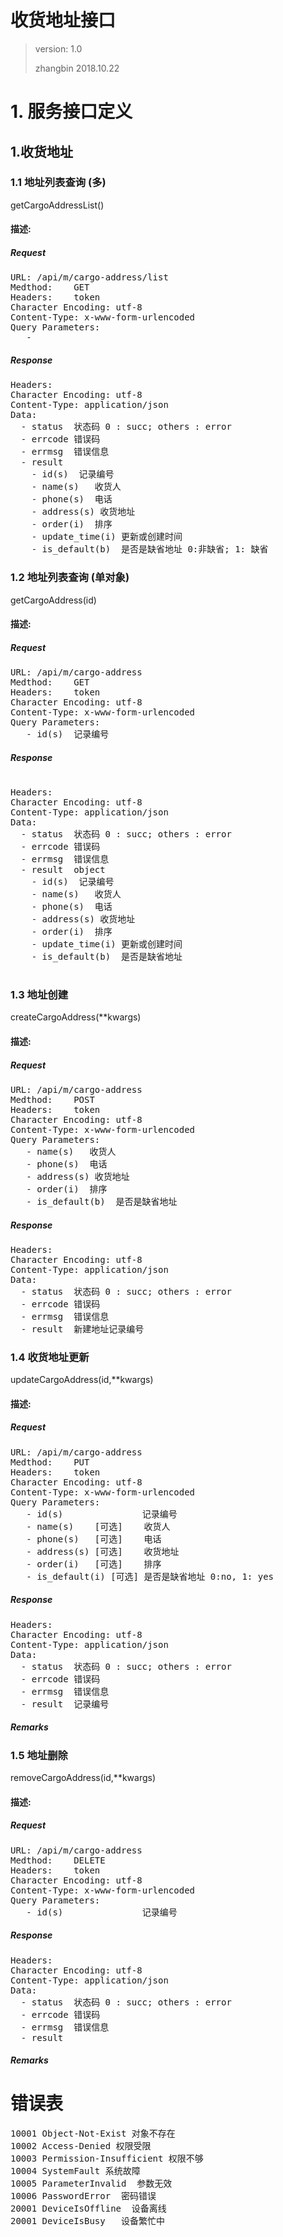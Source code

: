 # 收货地址接口

> version: 1.0  
> 
> zhangbin  2018.10.22


# 1. 服务接口定义

<span id="1.1"/>

## 1.收货地址 
### 1.1 地址列表查询 (多)

getCargoAddressList()

#### 描述:


##### Request
<pre>
URL: /api/m/cargo-address/list
Medthod:    GET
Headers:    token
Character Encoding: utf-8
Content-Type: x-www-form-urlencoded
Query Parameters:
   - 
</pre>
	   				
##### Response
<pre>
Headers:
Character Encoding: utf-8
Content-Type: application/json
Data: 
  - status	状态码 0 : succ; others : error  
  - errcode	错误码
  - errmsg	错误信息
  - result	<array>
    - id(s)  记录编号
    - name(s)   收货人
    - phone(s)  电话
    - address(s) 收货地址
    - order(i)  排序
    - update_time(i) 更新或创建时间
    - is_default(b)  是否是缺省地址 0:非缺省; 1: 缺省
</pre>

### 1.2 地址列表查询 (单对象)

getCargoAddress(id)

#### 描述:


##### Request
<pre>
URL: /api/m/cargo-address
Medthod:    GET
Headers:    token
Character Encoding: utf-8
Content-Type: x-www-form-urlencoded
Query Parameters:
   - id(s)  记录编号
</pre>
	   				
##### Response

<pre>

Headers:
Character Encoding: utf-8
Content-Type: application/json
Data: 
  - status	状态码 0 : succ; others : error  
  - errcode	错误码
  - errmsg	错误信息
  - result	object
    - id(s)  记录编号
    - name(s)   收货人
    - phone(s)  电话
    - address(s) 收货地址
    - order(i)  排序
    - update_time(i) 更新或创建时间
    - is_default(b)  是否是缺省地址

</pre>

### 1.3 地址创建

createCargoAddress(**kwargs)

#### 描述:


##### Request
<pre>
URL: /api/m/cargo-address
Medthod:    POST
Headers:    token
Character Encoding: utf-8
Content-Type: x-www-form-urlencoded
Query Parameters:
   - name(s)   收货人
   - phone(s)  电话
   - address(s) 收货地址
   - order(i)  排序
   - is_default(b)  是否是缺省地址
</pre>
	   				
##### Response
<pre>
Headers:
Character Encoding: utf-8
Content-Type: application/json
Data: 
  - status	状态码 0 : succ; others : error  
  - errcode	错误码
  - errmsg	错误信息
  - result	新建地址记录编号
</pre>


### 1.4 收货地址更新

updateCargoAddress(id,**kwargs)

#### 描述:


##### Request
<pre>
URL: /api/m/cargo-address
Medthod:    PUT
Headers:    token
Character Encoding: utf-8
Content-Type: x-www-form-urlencoded
Query Parameters:
   - id(s)               记录编号 
   - name(s)    [可选]    收货人
   - phone(s)   [可选]    电话
   - address(s) [可选]    收货地址
   - order(i)   [可选]    排序
   - is_default(i) [可选] 是否是缺省地址 0:no, 1: yes
</pre>
	   				
##### Response
<pre>
Headers:
Character Encoding: utf-8
Content-Type: application/json
Data: 
  - status	状态码 0 : succ; others : error  
  - errcode	错误码
  - errmsg	错误信息
  - result	记录编号
</pre>

##### Remarks

### 1.5 地址删除

removeCargoAddress(id,**kwargs)

#### 描述:


##### Request
<pre>
URL: /api/m/cargo-address
Medthod:    DELETE
Headers:    token
Character Encoding: utf-8
Content-Type: x-www-form-urlencoded
Query Parameters:
   - id(s)               记录编号 
</pre>
	   				
##### Response
<pre>
Headers:
Character Encoding: utf-8
Content-Type: application/json
Data: 
  - status	状态码 0 : succ; others : error  
  - errcode	错误码
  - errmsg	错误信息
  - result	
</pre>

##### Remarks



# 错误表
<pre>
10001 Object-Not-Exist 对象不存在
10002 Access-Denied 权限受限
10003 Permission-Insufficient 权限不够
10004 SystemFault 系统故障 
10005 ParameterInvalid  参数无效
10006 PasswordError  密码错误
20001 DeviceIsOffline  设备离线
20001 DeviceIsBusy   设备繁忙中

</pre>